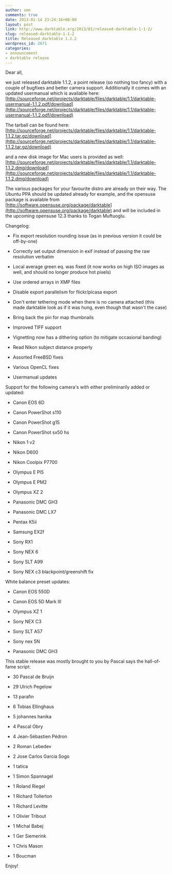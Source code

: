 ```yaml
---
author: smn
comments: true
date: 2013-01-14 23:24:16+00:00
layout: post
link: http://www.darktable.org/2013/01/released-darktable-1-1-2/
slug: released-darktable-1-1-2
title: Released darktable 1.1.2
wordpress_id: 2671
categories:
- announcement
- darktable release
---
```


Dear all,

we just released darktable 1.1.2, a point release (so nothing too fancy) with a couple of bugfixes and better camera support. Additionally it comes with an updated usermanual which is available here:
[http://sourceforge.net/projects/darktable/files/darktable/1.1/darktable-usermanual-1.1.2.pdf/download](http://sourceforge.net/projects/darktable/files/darktable/1.1/darktable-usermanual-1.1.2.pdf/download)

The tarball can be found here:
[http://sourceforge.net/projects/darktable/files/darktable/1.1/darktable-1.1.2.tar.gz/download](http://sourceforge.net/projects/darktable/files/darktable/1.1/darktable-1.1.2.tar.gz/download)

and a new disk image for Mac users is provided as well:
[http://sourceforge.net/projects/darktable/files/darktable/1.1/darktable-1.1.2.dmg/download](http://sourceforge.net/projects/darktable/files/darktable/1.1/darktable-1.1.2.dmg/download)

The various packages for your favourite distro are already on their way. The Ubuntu PPA should be updated already for example, and the opensuse package is available from [http://software.opensuse.org/package/darktable](http://software.opensuse.org/package/darktable) and will be included in the upcoming opensuse 12.3 thanks to Togan Muftuoglu.

Changelog:





  * Fix export resolution rounding issue (as in previous version it could be off-by-one)


  * Correctly set output dimension in exif instead of passing the raw resolution verbatim


  * Local average green eq. was fixed (it now works on high ISO images as well, and should no longer produce hot pixels)


  * Use ordered arrays in XMP files


  * Disable export parallelism for flickr/picasa export


  * Don't enter tethering mode when there is no camera attached (this made darktable look as if it was hung, even though that wasn't the case)


  * Bring back the pin for map thumbnails


  * Improved TIFF support


  * Vignetting now has a dithering option (to mitigate occasional banding)


  * Read Nikon subject distance properly


  * Assorted FreeBSD fixes


  * Various OpenCL fixes


  * Usermanual updates


Support for the following camera's with either preliminarily added or updated:


  * Canon EOS 6D


  * Canon PowerShot s110


  * Canon PowerShot g15


  * Canon PowerShot sx50 hs


  * Nikon 1 v2


  * Nikon D600


  * Nikon Coolpix P7700


  * Olympus E Pl5


  * Olympus E PM2


  * Olympus XZ 2


  * Panasonic DMC GH3


  * Panasonic DMC LX7


  * Pentax K5ii


  * Samsung EX2f


  * Sony RX1


  * Sony NEX 6


  * Sony SLT A99


  * Sony NEX c3 blackpoint/greenshift fix


White balance preset updates:


  * Canon EOS 550D


  * Canon EOS 5D Mark III


  * Olympus XZ 1


  * Sony NEX C3


  * Sony SLT A57


  * Sony nex 5N


  * Panasonic DMC GH3


This stable release was mostly brought to you by Pascal says the hall-of-fame script:


  * 30 Pascal de Bruijn

     
  * 29 Ulrich Pegelow

     
  * 13 parafin

      
  * 6 Tobias Ellinghaus

      
  * 5 johannes hanika

      
  * 4 Pascal Obry

      
  * 4 Jean-Sébastien Pédron

      
  * 2 Roman Lebedev

      
  * 2 Jose Carlos Garcia Sogo

      
  * 1 tatica

      
  * 1 Simon Spannagel

      
  * 1 Roland Riegel

      
  * 1 Richard Tollerton

      
  * 1 Richard Levitte

      
  * 1 Olivier Tribout

      
  * 1 Michal Babej

      
  * 1 Ger Siemerink

      
  * 1 Chris Mason

      
  * 1 Boucman


Enjoy!
